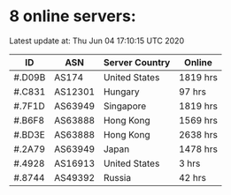 # 8 online servers:

Latest update at: Thu Jun 04 17:10:15 UTC 2020

| ID | ASN | Server Country | Online |
| -- | --- | -------------- | ------ |
| #.D09B | AS174 | United States | 1819 hrs |
| #.C831 | AS12301 | Hungary | 97 hrs |
| #.7F1D | AS63949 | Singapore | 1819 hrs |
| #.B6F8 | AS63888 | Hong Kong | 1569 hrs |
| #.BD3E | AS63888 | Hong Kong | 2638 hrs |
| #.2A79 | AS63949 | Japan | 1478 hrs |
| #.4928 | AS16913 | United States | 3 hrs |
| #.8744 | AS49392 | Russia | 42 hrs |

